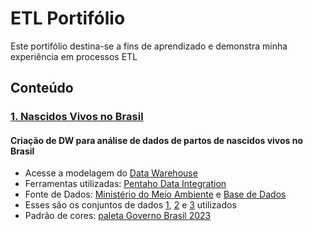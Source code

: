 # ETL Portifólio
Este portifólio destina-se a fins de aprendizado e demonstra minha experiência em processos ETL

## Conteúdo
### [1. Nascidos Vivos no Brasil](./Especies_Ameacadas_Brasil)
#### Criação de DW para análise de dados de partos de nascidos vivos no Brasil
* Acesse a modelagem do [Data Warehouse](./Modelo_Logico_DW_Nascimento.pdf)
* Ferramentas utilizadas: [Pentaho Data Integration](https://datastudio.withgoogle.com/)
* Fonte de Dados: [Ministério do Meio Ambiente](dados.mma.gov.br/sv/dataset/especies-ameacadas) e [Base de Dados](basedosdados.org/dataset/br-mma-extincao?bdm_table=fauna_ameacada)
* Esses são os conjuntos de dados [1](./Especies_Ameacadas_Brasil/enriquecimento_de_base.csv), [2](./Especies_Ameacadas_Brasil/fauna_ameacada_2022.csv) e [3](./Especies_Ameacadas_Brasil/flora_ameacada_2022.csv) utilizados
* Padrão de cores: [paleta Governo Brasil 2023](./Especies_Ameacadas_Brasil/paleta_cores_governo.pptx) 

